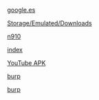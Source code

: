 <!DOCTYPE html>
<html>
<body>

<p><a href="https://google.es">google.es</a></p>
<p><a href="file:///storage/emulated/0/Downloads">Storage/Emulated/Downloads</a></p>
<p><a href="file:///N910/data/data/com.newland.otaservice/file/params.properties">n910</a></p>
<p><a href="file:///N910/a.html">index</a></p>
<p><a href="file:///Tarjeta SD de Sandisk/com.google.android.youtube-16.17.36.apk">YouTube APK</a></p>
<p><a href="http://192.168.1.137:8081">burp</a></p>
<p><a href="http://192.168.1.138:74">burp</a></p>
</body>
</html>
